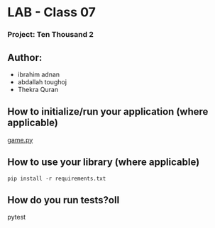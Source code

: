 # LAB - Class 07

### Project: Ten Thousand 2

## Author:

- ibrahim adnan
- abdallah toughoj
- Thekra Quran

## How to initialize/run your application (where applicable)

[game.py](/ten_thousand/game.py)

## How to use your library (where applicable)

    pip install -r requirements.txt

## How do you run tests?oll

pytest
